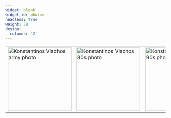 ```yaml
---
widget: blank
widget_id: photos
headless: true
weight: 20
design:
  columns: '2'
---
```


<table><tr><td><img src="media/konvlachos_army.jpg" alt="Konstantinos Vlachos army photo" width="200px" /></td>
  <td><img src="media/konvlachos_90s.jpg" alt="Konstantinos Vlachos 80s photo" width="200px" /></td>
  <td><img src="media/konvlachos_90s.jpg" alt="Konstantinos Vlachos 90s photo" width="200px" /></td></tr></table>
